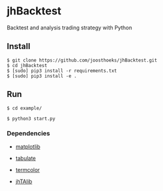 # jhBacktest

Backtest and analysis trading strategy with Python

## Install

```
$ git clone https://github.com/joosthoeks/jhBacktest.git
$ cd jhBacktest
$ [sudo] pip3 install -r requirements.txt
$ [sudo] pip3 install -e .
```

## Run

```
$ cd example/
```

```
$ python3 start.py
```

### Dependencies

* [matplotlib](https://matplotlib.org/)

* [tabulate](https://pypi.python.org/pypi/tabulate)

* [termcolor](https://pypi.python.org/pypi/termcolor)

* [jhTAlib](https://github.com/joosthoeks/jhTAlib)


